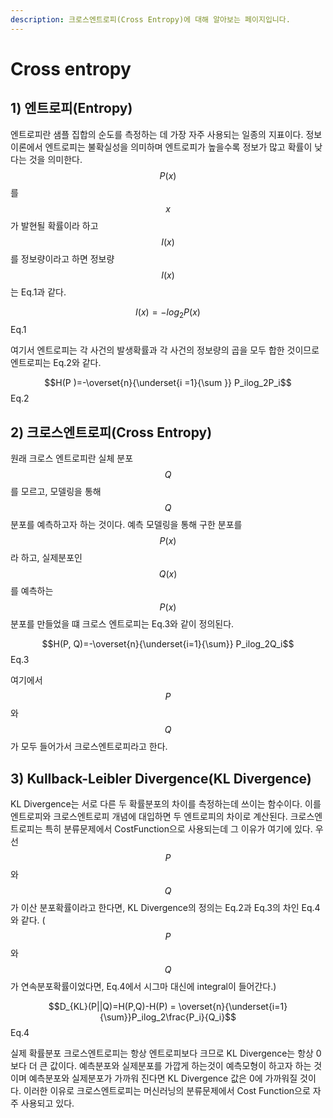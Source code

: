 ```yaml
---
description: 크로스엔트로피(Cross Entropy)에 대해 알아보는 페이지입니다.
---
```


# Cross entropy

## 1) 엔트로피(Entropy)

엔트로피란 샘플 집합의 순도를 측정하는 데 가장 자주 사용되는 일종의 지표이다. 정보이론에서 엔트로피는 불확실성을 의미하며 엔트로피가 높을수록 정보가 많고 확률이 낮다는 것을 의미한다. $$P(x)$$를 $$x$$가 발현될 확률이라 하고 $$I(x)$$를 정보량이라고 하면 정보량 $$I(x)$$는 Eq.1과 같다.

$$I(x) =-  log_2P (x)$$                                Eq.1

여기서 엔트로피는 각 사건의 발생확률과 각 사건의 정보량의 곱을 모두 합한 것이므로 엔트로피는 Eq.2와 같다.&#x20;

$$H(P  )=-\overset{n}{\underset{i =1}{\sum }} P_ilog_2P_i$$                         Eq.2

## 2) 크로스엔트로피(Cross Entropy)

원래 크로스 엔트로피란 실체 분포 $$Q$$를 모르고, 모델링을 통해 $$Q$$분포를 예측하고자 하는 것이다.  예측 모델링을 통해 구한 분포를 $$P( x)$$라 하고, 실제분포인 $$Q( x)$$를 예측하는 $$P (x)$$분포를 만들었을 떄 크로스 엔트로피는 Eq.3와 같이 정의된다.

$$H(P, Q)=-\overset{n}{\underset{i=1}{\sum}} P_ilog_2Q_i$$                   Eq.3

여기에서 $$P$$와 $$Q$$가 모두 들어가서 크로스엔트로피라고 한다.

## 3) Kullback-Leibler Divergence(KL Divergence)

KL Divergence는 서로 다른 두 확률분포의 차이를 측정하는데 쓰이는 함수이다. 이를 엔트로피와 크로스엔트로피 개념에 대입하면 두 엔트로피의 차이로 계산된다. 크로스엔트로피는 특히 분류문제에서 CostFunction으로 사용되는데 그 이유가 여기에 있다. 우선 $$P$$와 $$Q$$가 이산 분포확률이라고 한다면, KL Divergence의 정의는 Eq.2과 Eq.3의 차인 Eq.4와 같다. ($$P$$와 $$Q$$가 연속분포확률이었다면, Eq.4에서 시그마 대신에 integral이 들어간다.)

$$D_{KL}(P||Q)=H(P,Q)-H(P) =   \overset{n}{\underset{i=1}{\sum}}P_ilog_2\frac{P_i}{Q_i}$$          Eq.4&#x20;

실제 확률분포 크로스엔트로피는 항상 엔트로피보다 크므로 KL Divergence는 항상 0보다 더 큰 값이다. 예측분포와 실제분포를 가깝게 하는것이 예측모형이 하고자 하는 것이며 예측분포와 실제분포가 가까워 진다면 KL Divergence 값은 0에 가까워질 것이다. 이러한 이유로 크로스엔트로피는 머신러닝의 분류문제에서 Cost Function으로 자주 사용되고 있다.&#x20;

